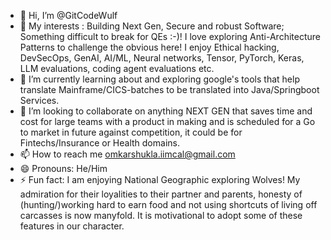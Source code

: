 - 👋 Hi, I’m @GitCodeWulf
- 👀 My interests : Building Next Gen, Secure and robust Software; Something difficult to break for QEs :-)! I love exploring Anti-Architecture Patterns to challenge the obvious here! I enjoy Ethical hacking, DevSecOps, GenAI, AI/ML, Neural networks, Tensor, PyTorch, Keras, LLM evaluations, coding agent evaluations etc. 
- 🌱 I’m currently learning about and exploring google's tools that help translate Mainframe/CICS-batches to be translated into Java/Springboot Services. 
- 💞️ I’m looking to collaborate on anything NEXT GEN that saves time and cost for large teams with a product in making and is scheduled for a  Go to market in future against competition, it could be for Fintechs/Insurance or Health domains.
- 📫 How to reach me omkarshukla.iimcal@gmail.com
- 😄 Pronouns: He/Him
- ⚡ Fun fact: I am enjoying  National Geographic exploring Wolves! My admiration for their loyalities to their partner and parents, honesty of (hunting/)working hard to earn food and not using shortcuts of living off carcasses is now manyfold. It is motivational to adopt some of these features in our character. 

<!---
GitCodeWulf/GitCodeWulf is a ✨ special ✨ repository because its `README.md` (this file) appears on your GitHub profile.
You can click the Preview link to take a look at your changes.
--->
